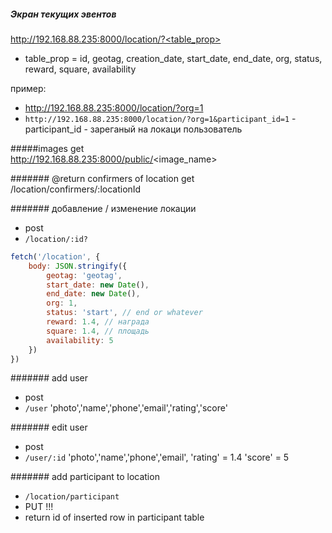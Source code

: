 ##### Экран текущих эвентов
http://192.168.88.235:8000/location/?<table_prop>
- table_prop = id, geotag, creation_date, start_date, end_date, org, status, reward, square, availability

пример:

- http://192.168.88.235:8000/location/?org=1
- `http://192.168.88.235:8000/location/?org=1&participant_id=1` - participant_id - зареганый на локаци пользователь


#####images
get<br>
http://192.168.88.235:8000/public/<image_name> 



####### @return confirmers of location
get<br>
/location/confirmers/:locationId

####### добавление / изменение локации 
- post
- `/location/:id?`

```js
fetch('/location', {
    body: JSON.stringify({
        geotag: 'geotag',
        start_date: new Date(),
        end_date: new Date(),
        org: 1,
        status: 'start', // end or whatever
        reward: 1.4, // награда
        square: 1.4, // площадь
        availability: 5
    })
})

```


####### add user
- post
- `/user`
'photo','name','phone','email','rating','score'

####### edit user
- post
- `/user/:id`
'photo','name','phone','email',
'rating' = 1.4
'score' = 5

####### add participant to location
- `/location/participant`
- PUT !!!
- return id of inserted row in participant table